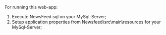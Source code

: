 For running this web-app:
1) Execute NewsFeed.sql on your MySql-Server;
2) Setup application properties from Newsfeed\src\main\resources for your MySql-Server;
